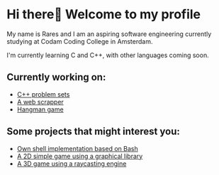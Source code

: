 # Hi there👋 Welcome to my profile

My name is Rares and I am an aspiring software engineering currently studying at Codam Coding College in Amsterdam.<br>

I'm currently learning C and C++, with other languages coming soon.

## Currently working on:
- [C++ problem sets](https://github.com/Zveaga/CPP-Modules)
- [A web scrapper](https://github.com/Zveaga/simple_web_scrapper)
- [Hangman game](https://github.com/Zveaga/Hangman-Game/tree/main)

## Some projects that might interest you:
- [Own shell implementation based on Bash](https://github.com/DscrtDv/Minishell_42)
- [A 2D simple game using a graphical library](https://github.com/Zveaga/so_long)
- [A 3D game using a raycasting engine](https://github.com/Zveaga/Cub_3d) 
<!--
**Zveaga/Zveaga** is a ✨ _special_ ✨ repository because its `README.md` (this file) appears on your GitHub profile.

Here are some ideas to get you started:

- 🔭 I’m currently working on ...
- 🌱 I’m currently learning ...
- 👯 I’m looking to collaborate on ...
- 🤔 I’m looking for help with ...
- 💬 Ask me about ...
- 📫 How to reach me: ...
- 😄 Pronouns: ...
- ⚡ Fun fact: ...
-->
